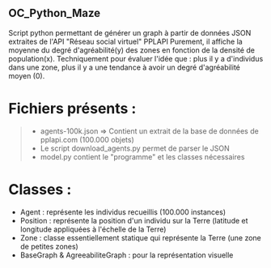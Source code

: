 ## OC_Python_Maze
Script python permettant de générer un graph à partir de données JSON extraites de l'API "Réseau social virtuel" PPLAPI
Purement, il affiche la moyenne du degré d'agréabilité(y) des zones en fonction de la densité de population(x). Techniquement pour évaluer l'idée que : plus il y a d'individus dans une zone, plus il y a une tendance à avoir un degré d'agréabilité moyen (0).

# Fichiers présents :
> - agents-100k.json => Contient un extrait de la base de données de pplapi.com (100.000 objets)
> - Le script download_agents.py permet de parser le JSON
> - model.py contient le "programme" et les classes nécessaires

# Classes :
- Agent : représente les individus recueillis (100.000 instances)
- Position : représente la position d'un individu sur la Terre (latitude et longitude appliquées à l'échelle de la Terre)
- Zone : classe essentiellement statique qui représente la Terre (une zone de petites zones)
- BaseGraph & AgreeabiliteGraph : pour la représentation visuelle 
